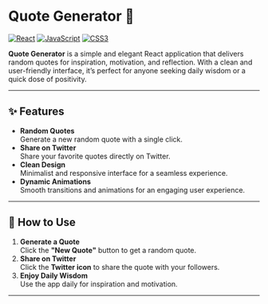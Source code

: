 # Quote Generator 💬

[![React](https://img.shields.io/badge/React-61DAFB?style=for-the-badge&logo=react&logoColor=black)](https://react.dev/)
[![JavaScript](https://img.shields.io/badge/JavaScript-F7DF1E?style=for-the-badge&logo=javascript&logoColor=black)](https://developer.mozilla.org/docs/Web/JavaScript)
[![CSS3](https://img.shields.io/badge/CSS3-1572B6?style=for-the-badge&logo=css3&logoColor=white)](https://developer.mozilla.org/docs/Web/CSS)

**Quote Generator** is a simple and elegant React application that delivers random quotes for inspiration, motivation, and reflection. With a clean and user-friendly interface, it’s perfect for anyone seeking daily wisdom or a quick dose of positivity.


---

## ✨ Features

- **Random Quotes**  
  Generate a new random quote with a single click.
- **Share on Twitter**  
  Share your favorite quotes directly on Twitter.
- **Clean Design**  
  Minimalist and responsive interface for a seamless experience.
- **Dynamic Animations**  
  Smooth transitions and animations for an engaging user experience.

---

## 🚀 How to Use

1. **Generate a Quote**  
   Click the **"New Quote"** button to get a random quote.
2. **Share on Twitter**  
   Click the **Twitter icon** to share the quote with your followers.
3. **Enjoy Daily Wisdom**  
   Use the app daily for inspiration and motivation.

---

